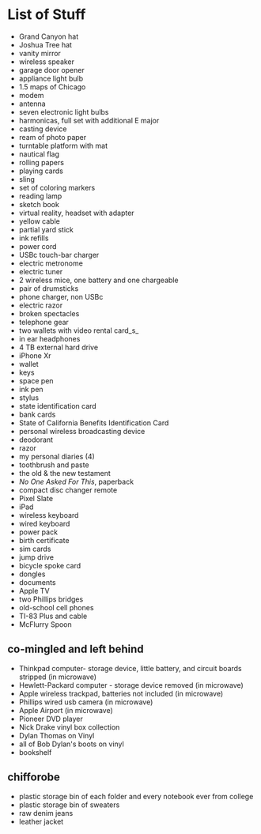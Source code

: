# List of Stuff

* Grand Canyon hat
* Joshua Tree hat
* vanity mirror
* wireless speaker
* garage door opener
* appliance light bulb
* 1.5 maps of Chicago
* modem
* antenna
* seven electronic light bulbs
* harmonicas, full set with additional E major
* casting device
* ream of photo paper
* turntable platform with mat
* nautical flag
* rolling papers
* playing cards
* sling
* set of coloring markers
* reading lamp
* sketch book
* virtual reality, headset with adapter
* yellow cable
* partial yard stick
* ink refills
* power cord
* USBc touch-bar charger
* electric metronome
* electric tuner
* 2 wireless mice, one battery and one chargeable
* pair of drumsticks
* phone charger, non USBc
* electric razor
* broken spectacles
* telephone gear
* two wallets with video rental card_s_
* in ear headphones
* 4 TB external hard drive
* iPhone Xr
* wallet
* keys
* space pen
* ink pen
* stylus
* state identification card
* bank cards
* State of California Benefits Identification Card
* personal wireless broadcasting device
* deodorant
* razor
* my personal diaries (4)
* toothbrush and paste
* the old & the new testament
* _No One Asked For This_, paperback
* compact disc changer remote
* Pixel Slate
* iPad
* wireless keyboard
* wired keyboard
* power pack
* birth certificate
* sim cards
* jump drive
* bicycle spoke card
* dongles
* documents
* Apple TV
* two Phillips bridges
* old-school cell phones
* TI-83 Plus and cable
* McFlurry Spoon

## co-mingled and left behind

* Thinkpad computer- storage device, little battery, and circuit boards stripped (in microwave)
* Hewlett-Packard computer - storage device removed (in microwave)
* Apple wireless trackpad, batteries not included (in microwave)
* Phillips wired usb camera (in microwave)
* Apple Airport (in microwave)
* Pioneer DVD player
* Nick Drake vinyl box collection
* Dylan Thomas on Vinyl
* all of Bob Dylan's boots on vinyl
* bookshelf

## chifforobe

* plastic storage bin of each folder and every notebook ever from college
* plastic storage bin of sweaters
* raw denim jeans
* leather jacket
